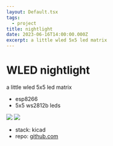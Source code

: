 ```yaml
---
layout: Default.tsx
tags:
  - project
title: nightlight
date: 2023-06-16T14:00:00.000Z
excerpt: a little wled 5x5 led matrix
---
```


# WLED nightlight

a little wled 5x5 led matrix


- esp8266
- 5x5 ws2812b leds

![](/media/images/nightlight-front.png)
![](/media/images/nightlight-back.png)

- stack: kicad
- repo: [github.com](https://github.com/adb-sh/nightlight)
